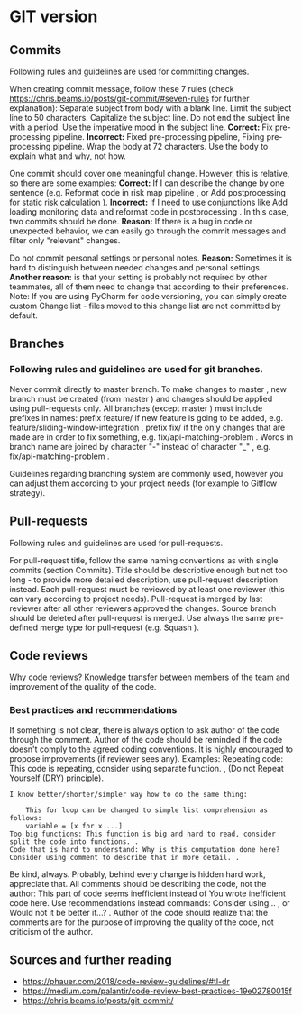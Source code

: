 # GIT version
## Commits

Following rules and guidelines are used for committing changes.

When creating commit message, follow these 7 rules (check https://chris.beams.io/posts/git-commit/#seven-rules for further explanation):
    Separate subject from body with a blank line.
    Limit the subject line to 50 characters.
    Capitalize the subject line.
    Do not end the subject line with a period.
    Use the imperative mood in the subject line.
        **Correct:** Fix pre-processing pipeline.
        **Incorrect:** Fixed pre-processing pipeline, Fixing pre-processing pipeline.
    Wrap the body at 72 characters.
    Use the body to explain what and why, not how.

One commit should cover one meaningful change. However, this is relative, so there are some examples:
    **Correct:** If I can describe the change by one sentence (e.g. Reformat code in risk map pipeline , or Add postprocessing for static risk calculation ).
    **Incorrect:** If I need to use conjunctions like Add loading monitoring data and reformat code in postprocessing . In this case, two commits should be done.
    **Reason:** If there is a bug in code or unexpected behavior, we can easily go through the commit messages and filter only "relevant" changes.

Do not commit personal settings or personal notes.
    **Reason:** Sometimes it is hard to distinguish between needed changes and personal settings. 
    **Another reason:** is that your setting is probably not required by other teammates, all of them need to change that according to their preferences.
    Note: If you are using PyCharm for code versioning, you can simply create custom Change list - files moved to this change list are not committed by default.

## Branches

### Following rules and guidelines are used for git branches.

Never commit directly to master  branch. To make changes to master , new branch must be created (from master ) and changes should be applied using pull-requests only.
All branches (except master ) must include prefixes in names:
    prefix feature/  if new feature is going to be added, e.g. feature/sliding-window-integration ,
    prefix fix/  if the only changes that are made are in order to fix something, e.g. fix/api-matching-problem .
Words in branch name are joined by character "-"   instead of character "_" , e.g. fix/api-matching-problem .

Guidelines regarding branching system are commonly used, however you can adjust them according to your project needs (for example to Gitflow strategy).

## Pull-requests

Following rules and guidelines are used for pull-requests.

For pull-request title, follow the same naming conventions as with single commits (section Commits).
Title should be descriptive enough but not too long - to provide more detailed description, use pull-request description instead.
Each pull-request must be reviewed by at least one reviewer (this can vary according to project needs).
Pull-request is merged by last reviewer after all other reviewers approved the changes.
Source branch should be deleted after pull-request is merged.
Use always the same pre-defined merge type for pull-request (e.g. Squash ).

## Code reviews

Why code reviews? Knowledge transfer between members of the team and improvement of the quality of the code.

### Best practices and recommendations

If something is not clear, there is always option to ask author of the code through the comment.
Author of the code should be reminded if the code doesn't comply to the agreed coding conventions.
It is highly encouraged to propose improvements (if reviewer sees any). Examples:
    Repeating code: This code is repeating, consider using separate function. , (Do not Repeat Yourself (DRY) principle).

    I know better/shorter/simpler way how to do the same thing:

        This for loop can be changed to simple list comprehension as follows: 
        variable = [x for x ...]
    Too big functions: This function is big and hard to read, consider split the code into functions. .
    Code that is hard to understand: Why is this computation done here? Consider using comment to describe that in more detail. .
Be kind, always. Probably, behind every change is hidden hard work, appreciate that.
    All comments should be describing the code, not the author: This part of code seems inefficient  instead of You wrote inefficient code here.
    Use recommendations instead commands: Consider using... , or Would not it be better if...? .
Author of the code should realize that the comments are for the purpose of improving the quality of the code, not criticism of the author.
    
## Sources and further reading
- https://phauer.com/2018/code-review-guidelines/#tl-dr
- https://medium.com/palantir/code-review-best-practices-19e02780015f
- https://chris.beams.io/posts/git-commit/

